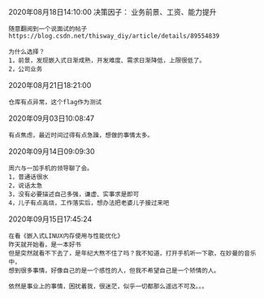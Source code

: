 2020年08月18日14:10:00
决策因子：
	业务前景、工资、能力提升

	随意翻阅到一个说面试的帖子https://blog.csdn.net/thisway_diy/article/details/89554839

	为什么选择？
	1，前景，发现嵌入式日渐成熟，开发难度、需求日渐降低，上限很低了。
	2，公司业务


2020年08月21日18:21:00
	
	仓库有点异常，这个flag作为测试

2020年09月03日10:08:47

	有点焦虑，最近时间过得有点急躁，想做的事情太多。

2020年09月14日09:09:30

	周六与一加手机的领导聊了会。
	1，普通话很水
	2，说话太急
	3，没有必要描述自己多强，谦虚、实事求是即可
	4，儿子有点高烧，工作落实后，想办法把老婆儿子接过来吧

2020年09月15日17:45:24

	在看《嵌入式LINUX内存使用与性能优化》
	昨天就开始看，是一本好书
	但是突然就看不下去了，是年纪大熬不住了吗？我不知道，打开手机听一下歌，在妙曼的音乐中，
	想到很多事情，好像自己的是一个感性的人，但我不希望自己是一个矫情的人。
	
	依然是事业上的事情，困扰着我，很迷茫，似乎一切都那么遥远不可及。。。
